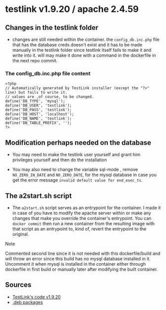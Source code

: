 # testlink v1.9.20 / apache 2.4.59

## Changes in the testlink folder
- changes are still needed within the container. the `config_db.inc.php` file that has the database creds doesn't exist and it has to be made manually in the testlink folder since testlink itself fails to make it and write into it. will may make it done with a command in the dockerfile in the next repo commit.
### The config_db.inc.php file content
```
<?php
// Automatically generated by TestLink installer (except the "?>" line) but fails to write it.
// values are ,of course, to be changed.
define('DB_TYPE', 'mysql');
define('DB_USER', 'testlink');
define('DB_PASS', 'testlink');
define('DB_HOST', 'localhost');
define('DB_NAME', 'testlink');
define('DB_TABLE_PREFIX', '');
?>
```

## Modification perhaps needed on the database
- You may need to make the testlink user yourself and grant him privileges yourself and then do the installation

- You may also need to change the variable sql-mode , remove `NO_ZERO_IN_DATE` and `NO_ZERO_DATE`, for the mysql database in case you get the error message `invalid default value for end_exec_ts`.
## The a2start.sh script
- The `a2start.sh` script serves as an entrypoint for the container. I made it in case of you have to modify the apache server within or make any changes that make you override the container's entrypoint. You can `docker commit` then run a new container from the resulting image with that script as an entrypoint to, kind of, revert the entrypoint to the original.
> [!NOTE]
> Commented second line since it is not needed with this dockerfile/build and will throw an error since this build has no mysql database installed in it. Uncomment it when mysql is installed in the container either through dockerfile in first build or manually later after modifying the built container.
## Sources
- [TestLink's code v1.9.20](https://github.com/TestLinkOpenSourceTRMS/testlink-code/tree/1.9.20)
- [.deb packages](https://www.debian.org/distrib/packages#search_packages)
